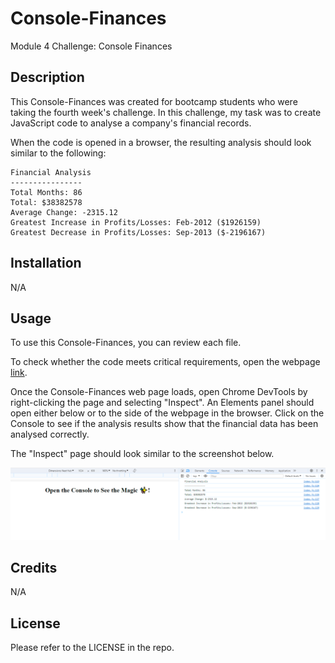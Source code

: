 # Console-Finances
Module 4 Challenge: Console Finances

## Description 

This Console-Finances was created for bootcamp students who were taking the fourth week's challenge. In this challenge, my task was to create JavaScript code to analyse a company's financial records.

When the code is opened in a browser, the resulting analysis should look similar to the following:

  ```text
  Financial Analysis 
  ----------------
  Total Months: 86
  Total: $38382578
  Average Change: -2315.12
  Greatest Increase in Profits/Losses: Feb-2012 ($1926159)
  Greatest Decrease in Profits/Losses: Sep-2013 ($-2196167)
  ```

## Installation

N/A

## Usage 

To use this Console-Finances,  you can review each file. 

To check whether the code meets critical requirements, open the webpage [link](https://qingh2o.github.io/Console-Finances/). 

Once the Console-Finances web page loads, open Chrome DevTools by right-clicking the page and selecting "Inspect". An Elements panel should open either below or to the side of the webpage in the browser. Click on the Console to see if the analysis results show that the financial data has been analysed correctly.

The "Inspect" page should look similar to the screenshot below.

![Page With Chrome DevTools Screenshot](./images/page-dev.png)

## Credits

N/A

## License

Please refer to the LICENSE in the repo.
